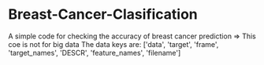# Breast-Cancer-Clasification
A simple code for checking the accuracy of breast cancer prediction 
=> This coe is not for big data
The data keys are: ['data', 'target', 'frame', 'target_names', 'DESCR', 'feature_names', 'filename']
